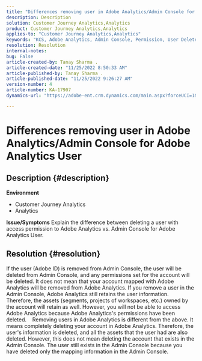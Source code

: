```yaml
---
title: "Differences removing user in Adobe Analytics/Admin Console for Adobe Analytics User"
description: Description
solution: Customer Journey Analytics,Analytics
product: Customer Journey Analytics,Analytics
applies-to: "Customer Journey Analytics,Analytics"
keywords: "KCS, Adobe Analytics, Admin Console, Permission, User Delete, User Removing"
resolution: Resolution
internal-notes: 
bug: False
article-created-by: Tanay Sharma .
article-created-date: "11/25/2022 8:50:33 AM"
article-published-by: Tanay Sharma .
article-published-date: "11/25/2022 9:26:27 AM"
version-number: 4
article-number: KA-17907
dynamics-url: "https://adobe-ent.crm.dynamics.com/main.aspx?forceUCI=1&pagetype=entityrecord&etn=knowledgearticle&id=bbe3b632-9e6c-ed11-9561-6045bd006e5a"

---
```

# Differences removing user in Adobe Analytics/Admin Console for Adobe Analytics User

## Description {#description}

<b>Environment</b>
- Customer Journey Analytics
- Analytics



<b>Issue/Symptoms</b>
Explain the difference between deleting a user with access permission to Adobe Analytics vs. Admin Console for Adobe Analytics User.


## Resolution {#resolution}


If the user (Adobe ID) is removed from Admin Console, the user will be deleted from Admin Console, and any permissions set for the account will be deleted.
It does not mean that your account mapped with Adobe Analytics will be removed from Adobe Analytics. If you remove a user in the Admin Console, Adobe Analytics still retains the user information.
Therefore, the assets (segments, projects of workspaces, etc.) owned by the account will retain as well.
However, you will not be able to access Adobe Analytics because Adobe Analytics's permissions have been deleted.
  
Removing users in Adobe Analytics is different from the above. It means completely deleting your account in Adobe Analytics.
Therefore, the user's information is deleted, and all the assets that the user had are also deleted.
However, this does not mean deleting the account that exists in the Admin Console. The user still exists in the Admin Console because you have deleted only the mapping information in the Admin Console.
